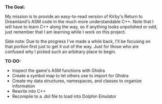 **The Goal:**

My mission is to provide an easy-to-read version of Kirby's Return to Dreamland's ASM code in the much more understandable C++. Note that I will have to learn C++ along the way, so if anything looks unpolished or odd, just remember that I am learning while I work on this project.

Side note: Due to the progress I've made a while back, I'll be focusing on that portion first just to get it out of the way. Just for those who are confused why I picked such an arbitrary place to begin.

**TO-DO:**
- Inspect the game's ASM functions with Ghidra
- Create a symbol map to let others use to import for Ghidra
- Create my data structures, namespaces, and classes to organize information
- Rewrite into C++
- Recompile to a .dol file to load into Dolphin Emulator
